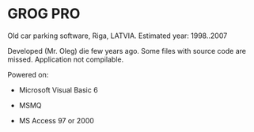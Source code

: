 # GROG PRO
Old car parking software, Riga, LATVIA. Estimated year: 1998..2007

Developed (Mr. Oleg) die few years ago. Some files with source code are missed. Application not compilable.


Powered on:

- Microsoft Visual Basic 6

- MSMQ

- MS Access 97 or 2000
